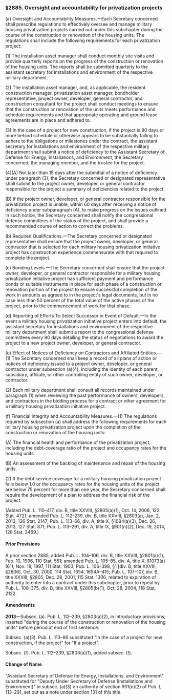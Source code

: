 ### §2885. Oversight and accountability for privatization projects ###

(a) Oversight and Accountability Measures.—Each Secretary concerned shall prescribe regulations to effectively oversee and manage military housing privatization projects carried out under this subchapter during the course of the construction or renovation of the housing units. The regulations shall include the following requirements for each privatization project:

(1) The installation asset manager shall conduct monthly site visits and provide quarterly reports on the progress of the construction or renovation of the housing units. The reports shall be submitted quarterly to the assistant secretary for installations and environment of the respective military department.

(2) The installation asset manager, and, as applicable, the resident construction manager, privatization asset manager, bondholder representative, project owner, developer, general contractor, and construction consultant for the project shall conduct meetings to ensure that the construction or renovation of the units meets performance and schedule requirements and that appropriate operating and ground lease agreements are in place and adhered to.

(3) In the case of a project for new construction, if the project is 90 days or more behind schedule or otherwise appears to be substantially failing to adhere to the obligations or milestones under the contract, the assistant secretary for installations and environment of the respective military department shall submit a notice of deficiency to the Assistant Secretary of Defense for Energy, Installations, and Environment, the Secretary concerned, the managing member, and the trustee for the project.

(4)(A) Not later than 15 days after the submittal of a notice of deficiency under paragraph (3), the Secretary concerned or designated representative shall submit to the project owner, developer, or general contractor responsible for the project a summary of deficiencies related to the project.

(B) If the project owner, developer, or general contractor responsible for the privatization project is unable, within 60 days after receiving a notice of deficiency under subparagraph (A), to make progress on the issues outlined in such notice, the Secretary concerned shall notify the congressional defense committees of the status of the project, and shall provide a recommended course of action to correct the problems.

(b) Required Qualifications.—The Secretary concerned or designated representative shall ensure that the project owner, developer, or general contractor that is selected for each military housing privatization initiative project has construction experience commensurate with that required to complete the project.

(c) Bonding Levels.—The Secretary concerned shall ensure that the project owner, developer, or general contractor responsible for a military housing privatization initiative project has sufficient payment and performance bonds or suitable instruments in place for each phase of a construction or renovation portion of the project to ensure successful completion of the work in amounts as agreed to in the project's legal documents, but in no case less than 50 percent of the total value of the active phases of the project, prior to the commencement of work for that phase.

(d) Reporting of Efforts To Select Successor in Event of Default.—In the event a military housing privatization initiative project enters into default, the assistant secretary for installations and environment of the respective military department shall submit a report to the congressional defense committees every 90 days detailing the status of negotiations to award the project to a new project owner, developer, or general contractor.

(e) Effect of Notices of Deficiency on Contractors and Affiliated Entities.—(1) The Secretary concerned shall keep a record of all plans of action or notices of deficiency issued to a project owner, developer, or general contractor under subsection (a)(4), including the identity of each parent, subsidiary, affiliate, or other controlling entity of such owner, developer, or contractor.

(2) Each military department shall consult all records maintained under paragraph (1) when reviewing the past performance of owners, developers, and contractors in the bidding process for a contract or other agreement for a military housing privatization initiative project.

(f) Financial Integrity and Accountability Measures.—(1) The regulations required by subsection (a) shall address the following requirements for each military housing privatization project upon the completion of the construction or renovation of the housing units:

(A) The financial health and performance of the privatization project, including the debt-coverage ratio of the project and occupancy rates for the housing units.

(B) An assessment of the backlog of maintenance and repair of the housing units.

(2) If the debt service coverage for a military housing privatization project falls below 1.0 or the occupancy rates for the housing units of the project are below 75 percent for more than one year, the Secretary concerned shall require the development of a plan to address the financial risk of the project.

(Added Pub. L. 110–417, div. B, title XXVIII, §2805(a)(1), Oct. 14, 2008, 122 Stat. 4721; amended Pub. L. 112–239, div. B, title XXVIII, §2803(a), Jan. 2, 2013, 126 Stat. 2147; Pub. L. 113–66, div. A, title X, §1084(a)(3), Dec. 26, 2013, 127 Stat. 871; Pub. L. 113–291, div. A, title IX, §901(n)(2), Dec. 19, 2014, 128 Stat. 3469.)

#### Prior Provisions ####

A prior section 2885, added Pub. L. 104–106, div. B, title XXVIII, §2801(a)(1), Feb. 10, 1996, 110 Stat. 551; amended Pub. L. 105–85, div. A, title X, §1073(a)(61), Nov. 18, 1997, 111 Stat. 1903; Pub. L. 106–398, §1 [div. B, title XXVIII, §2806], Oct. 30, 2000, 114 Stat. 1654, 1654A–415; Pub. L. 107–107, div. B, title XXVIII, §2805, Dec. 28, 2001, 115 Stat. 1306, related to expiration of authority to enter into a contract under this subchapter, prior to repeal by Pub. L. 108–375, div. B, title XXVIII, §2805(b)(1), Oct. 28, 2004, 118 Stat. 2122.

#### Amendments ####

**2013**—Subsec. (a). Pub. L. 112–239, §2803(a)(2), in introductory provisions, inserted "during the course of the construction or renovation of the housing units" before period at end of first sentence.

Subsec. (a)(3). Pub. L. 113–66 substituted "In the case of a project for new construction, if the project" for "If a project".

Subsec. (f). Pub. L. 112–239, §2803(a)(1), added subsec. (f).

#### Change of Name ####

"Assistant Secretary of Defense for Energy, Installations, and Environment" substituted for "Deputy Under Secretary of Defense (Installations and Environment)" in subsec. (a)(3) on authority of section 901(n)(2) of Pub. L. 113–291, set out as a note under section 131 of this title.